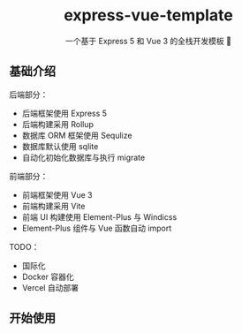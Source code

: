<h1 align="center">
  express-vue-template
</h1>

<p align="center">
  一个基于 Express 5 和 Vue 3 的全栈开发模板 🎉
</p>

## 基础介绍

后端部分：

- 后端框架使用 Express 5
- 后端构建采用 Rollup
- 数据库 ORM 框架使用 Sequlize
- 数据库默认使用 sqlite
- 自动化初始化数据库与执行 migrate

前端部分：

- 前端框架使用 Vue 3
- 前端构建采用 Vite
- 前端 UI 构建使用 Element-Plus 与 Windicss
- Element-Plus 组件与 Vue 函数自动 import

TODO：

- 国际化
- Docker 容器化
- Vercel 自动部署

## 开始使用